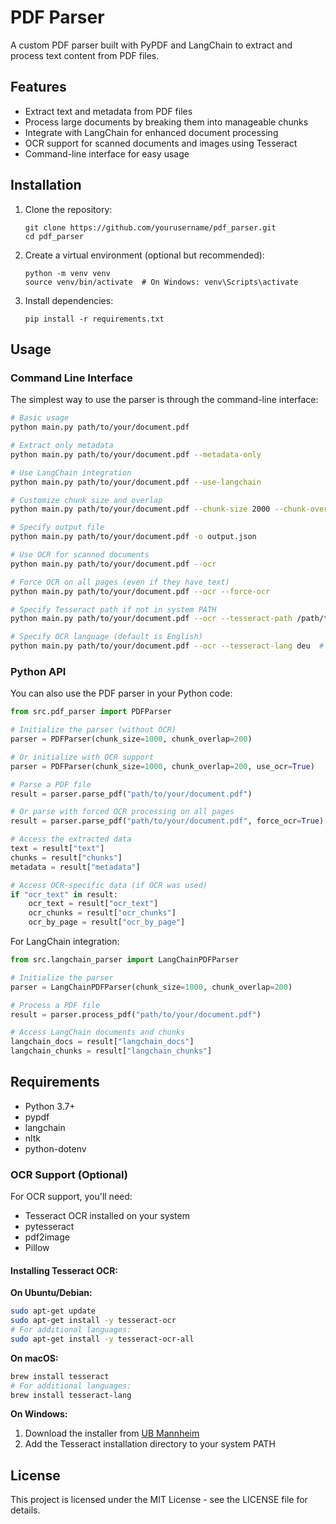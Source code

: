 # PDF Parser

A custom PDF parser built with PyPDF and LangChain to extract and process text content from PDF files.

## Features

- Extract text and metadata from PDF files
- Process large documents by breaking them into manageable chunks
- Integrate with LangChain for enhanced document processing
- OCR support for scanned documents and images using Tesseract
- Command-line interface for easy usage

## Installation

1. Clone the repository:
   ```
   git clone https://github.com/yourusername/pdf_parser.git
   cd pdf_parser
   ```

2. Create a virtual environment (optional but recommended):
   ```
   python -m venv venv
   source venv/bin/activate  # On Windows: venv\Scripts\activate
   ```

3. Install dependencies:
   ```
   pip install -r requirements.txt
   ```

## Usage

### Command Line Interface

The simplest way to use the parser is through the command-line interface:

```bash
# Basic usage
python main.py path/to/your/document.pdf

# Extract only metadata
python main.py path/to/your/document.pdf --metadata-only

# Use LangChain integration
python main.py path/to/your/document.pdf --use-langchain

# Customize chunk size and overlap
python main.py path/to/your/document.pdf --chunk-size 2000 --chunk-overlap 100

# Specify output file
python main.py path/to/your/document.pdf -o output.json

# Use OCR for scanned documents
python main.py path/to/your/document.pdf --ocr

# Force OCR on all pages (even if they have text)
python main.py path/to/your/document.pdf --ocr --force-ocr

# Specify Tesseract path if not in system PATH
python main.py path/to/your/document.pdf --ocr --tesseract-path /path/to/tesseract

# Specify OCR language (default is English)
python main.py path/to/your/document.pdf --ocr --tesseract-lang deu  # German
```

### Python API

You can also use the PDF parser in your Python code:

```python
from src.pdf_parser import PDFParser

# Initialize the parser (without OCR)
parser = PDFParser(chunk_size=1000, chunk_overlap=200)

# Or initialize with OCR support
parser = PDFParser(chunk_size=1000, chunk_overlap=200, use_ocr=True)

# Parse a PDF file
result = parser.parse_pdf("path/to/your/document.pdf")

# Or parse with forced OCR processing on all pages
result = parser.parse_pdf("path/to/your/document.pdf", force_ocr=True)

# Access the extracted data
text = result["text"]
chunks = result["chunks"]
metadata = result["metadata"]

# Access OCR-specific data (if OCR was used)
if "ocr_text" in result:
    ocr_text = result["ocr_text"]
    ocr_chunks = result["ocr_chunks"]
    ocr_by_page = result["ocr_by_page"]
```

For LangChain integration:

```python
from src.langchain_parser import LangChainPDFParser

# Initialize the parser
parser = LangChainPDFParser(chunk_size=1000, chunk_overlap=200)

# Process a PDF file
result = parser.process_pdf("path/to/your/document.pdf")

# Access LangChain documents and chunks
langchain_docs = result["langchain_docs"]
langchain_chunks = result["langchain_chunks"]
```

## Requirements

- Python 3.7+
- pypdf
- langchain
- nltk
- python-dotenv

### OCR Support (Optional)
For OCR support, you'll need:
- Tesseract OCR installed on your system
- pytesseract
- pdf2image
- Pillow

#### Installing Tesseract OCR:

**On Ubuntu/Debian:**
```bash
sudo apt-get update
sudo apt-get install -y tesseract-ocr
# For additional languages:
sudo apt-get install -y tesseract-ocr-all
```

**On macOS:**
```bash
brew install tesseract
# For additional languages:
brew install tesseract-lang
```

**On Windows:**
1. Download the installer from [UB Mannheim](https://github.com/UB-Mannheim/tesseract/wiki)
2. Add the Tesseract installation directory to your system PATH

## License

This project is licensed under the MIT License - see the LICENSE file for details.